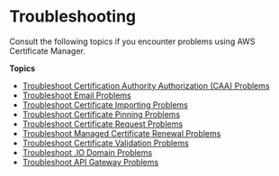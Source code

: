 # Troubleshooting<a name="troubleshooting"></a>

Consult the following topics if you encounter problems using AWS Certificate Manager\.

**Topics**
+ [Troubleshoot Certification Authority Authorization \(CAA\) Problems](troubleshooting-caa.md)
+ [Troubleshoot Email Problems](troubleshooting-email.md)
+ [Troubleshoot Certificate Importing Problems](troubleshoot-import.md)
+ [Troubleshoot Certificate Pinning Problems](troubleshooting-pinning.md)
+ [Troubleshoot Certificate Request Problems](troubleshooting-requests.md)
+ [Troubleshoot Managed Certificate Renewal Problems](troubleshooting-renewal.md)
+ [Troubleshoot Certificate Validation Problems](troubleshooting-validation.md)
+ [Troubleshoot \.IO Domain Problems](troubleshoot-iodomains.md)
+ [Troubleshoot API Gateway Problems](troubleshoot-apigateway.md)